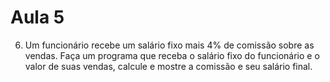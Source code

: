 # Aula 5

6. Um funcionário recebe um salário fixo mais 4% de comissão sobre as vendas. Faça um programa
que receba o salário fixo do funcionário e o valor de suas vendas, calcule e mostre a comissão e seu
salário final.


